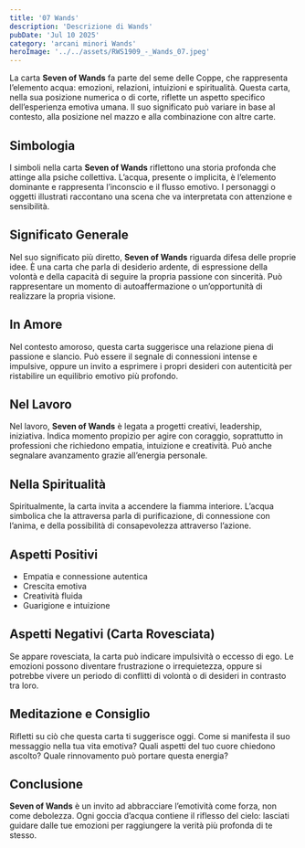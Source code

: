 ```yaml
---
title: '07 Wands' 
description: 'Descrizione di Wands' 
pubDate: 'Jul 10 2025'
category: 'arcani minori Wands'
heroImage: '../../assets/RWS1909_-_Wands_07.jpeg'
---
```


La carta **Seven of Wands** fa parte del seme delle Coppe, che rappresenta l’elemento acqua: emozioni, relazioni, intuizioni e spiritualità. Questa carta, nella sua posizione numerica o di corte, riflette un aspetto specifico dell’esperienza emotiva umana. Il suo significato può variare in base al contesto, alla posizione nel mazzo e alla combinazione con altre carte.

## Simbologia

I simboli nella carta **Seven of Wands** riflettono una storia profonda che attinge alla psiche collettiva. L’acqua, presente o implicita, è l’elemento dominante e rappresenta l’inconscio e il flusso emotivo. I personaggi o oggetti illustrati raccontano una scena che va interpretata con attenzione e sensibilità.

## Significato Generale

Nel suo significato più diretto, **Seven of Wands** riguarda difesa delle proprie idee. È una carta che parla di desiderio ardente, di espressione della volontà e della capacità di seguire la propria passione con sincerità. Può rappresentare un momento di autoaffermazione o un’opportunità di realizzare la propria visione.

## In Amore

Nel contesto amoroso, questa carta suggerisce una relazione piena di passione e slancio. Può essere il segnale di connessioni intense e impulsive, oppure un invito a esprimere i propri desideri con autenticità per ristabilire un equilibrio emotivo più profondo.

## Nel Lavoro

Nel lavoro, **Seven of Wands** è legata a progetti creativi, leadership, iniziativa. Indica momento propizio per agire con coraggio, soprattutto in professioni che richiedono empatia, intuizione e creatività. Può anche segnalare avanzamento grazie all’energia personale.

## Nella Spiritualità

Spiritualmente, la carta invita a accendere la fiamma interiore. L’acqua simbolica che la attraversa parla di purificazione, di connessione con l’anima, e della possibilità di consapevolezza attraverso l’azione.

## Aspetti Positivi

- Empatia e connessione autentica
- Crescita emotiva
- Creatività fluida
- Guarigione e intuizione

## Aspetti Negativi (Carta Rovesciata)

Se appare rovesciata, la carta può indicare impulsività o eccesso di ego. Le emozioni possono diventare frustrazione o irrequietezza, oppure si potrebbe vivere un periodo di conflitti di volontà o di desideri in contrasto tra loro.

## Meditazione e Consiglio

Rifletti su ciò che questa carta ti suggerisce oggi. Come si manifesta il suo messaggio nella tua vita emotiva? Quali aspetti del tuo cuore chiedono ascolto? Quale rinnovamento può portare questa energia?

## Conclusione

**Seven of Wands** è un invito ad abbracciare l’emotività come forza, non come debolezza. Ogni goccia d’acqua contiene il riflesso del cielo: lasciati guidare dalle tue emozioni per raggiungere la verità più profonda di te stesso.
